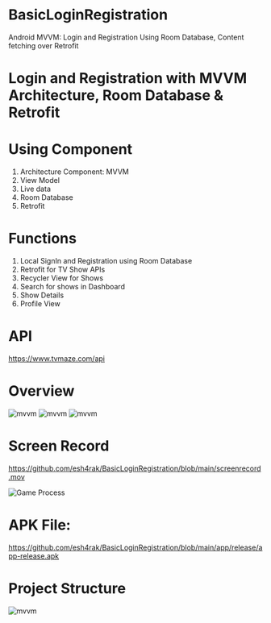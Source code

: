 # BasicLoginRegistration
 Android MVVM: Login and Registration Using Room Database, Content fetching over Retrofit

# Login and Registration with MVVM Architecture, Room Database & Retrofit  

# Using Component 
01. Architecture Component: MVVM
02. View Model
03. Live data
04. Room Database
05. Retrofit

# Functions
01. Local SignIn and Registration using Room Database
02. Retrofit for TV Show APIs 
03. Recycler View for Shows
04. Search for shows in Dashboard
05. Show Details
06. Profile View

# API
https://www.tvmaze.com/api


# Overview
![mvvm](https://github.com/esh4rak/BasicLoginRegistration/blob/main/dashboard.jpg)
![mvvm](https://github.com/esh4rak/BasicLoginRegistration/blob/main/sign_in.jpg)
![mvvm](https://github.com/esh4rak/BasicLoginRegistration/blob/main/details.jpg)

# Screen Record
https://github.com/esh4rak/BasicLoginRegistration/blob/main/screenrecord.mov

![Game Process](https://github.com/Faizun-Faria/Thief-Robber-Landlord-Police/blob/main/Preview/gif_english.gif)
# APK File: 
https://github.com/esh4rak/BasicLoginRegistration/blob/main/app/release/app-release.apk

# Project Structure
![mvvm](https://github.com/esh4rak/BasicLoginRegistration/blob/main/project_structure.png)





